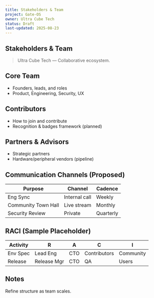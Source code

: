 ```yaml
---
title: Stakeholders & Team
project: Gate-OS
owner: Ultra Cube Tech
status: Draft
last-updated: 2025-08-23
---
```


## Stakeholders & Team

> Ultra Cube Tech — Collaborative ecosystem.

## Core Team

- Founders, leads, and roles
- Product, Engineering, Security, UX

## Contributors

- How to join and contribute
- Recognition & badges framework (planned)

## Partners & Advisors

- Strategic partners
- Hardware/peripheral vendors (pipeline)

## Communication Channels (Proposed)

| Purpose | Channel | Cadence |
|---------|---------|---------|
| Eng Sync | Internal call | Weekly |
| Community Town Hall | Live stream | Monthly |
| Security Review | Private | Quarterly |

## RACI (Sample Placeholder)

| Activity | R | A | C | I |
|----------|---|---|---|---|
| Env Spec | Lead Eng | CTO | Contributors | Community |
| Release | Release Mgr | CTO | QA | Users |

## Notes

Refine structure as team scales.
